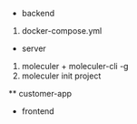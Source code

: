 * backend
1. docker-compose.yml

* server
1. moleculer + moleculer-cli -g
2. moleculer init project <name>

** customer-app



* frontend

